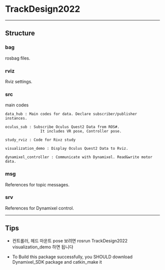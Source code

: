 # TrackDesign2022

---
##  Structure
### bag
rosbag files. 
### rviz
Rviz settings.
### src
main codes

    data_hub : Main codes for data. Declare subscriber/publisher instances.
    
    oculus_sub : Subscribe Oculus Quest2 Data from ROS#.
                    It includes VR pose, Controller pose.
    
    study_rviz : Code for Rivz study 
    
    visualization_demo : Display Oculus Quest2 Data to Rviz.
    
    dynamixel_controller : Communicate with Dynamixel. Read&write motor data.

### msg
References for topic messages.
### srv
References for Dynamixel control.

---
## Tips

- 컨트롤러, 헤드 마운트 pose 보려면 rosrun TrackDesign2022 visualization_demo 하면 됩니다


- To Build this package successfully, you SHOULD download Dynamixel_SDK package and catkin_make it